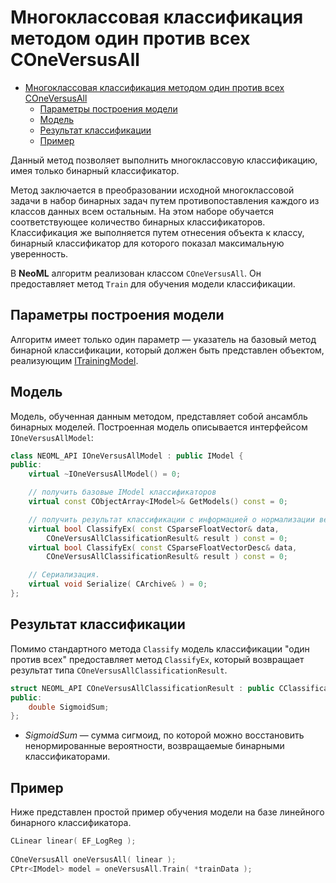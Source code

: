 # Многоклассовая классификация методом один против всех COneVersusAll

<!-- TOC -->

- [Многоклассовая классификация методом один против всех COneVersusAll](#многоклассовая-классификация-методом-один-против-всех-coneversusall)
	- [Параметры построения модели](#параметры-построения-модели)
	- [Модель](#модель)
	- [Результат классификации](#результат-классификации)
	- [Пример](#пример)

<!-- /TOC -->

Данный метод позволяет выполнить многоклассовую классификацию, имея только бинарный классификатор.

Метод заключается в преобразовании исходной многоклассовой задачи в набор бинарных задач путем противопоставления каждого из классов данных всем остальным. На этом наборе обучается соответствующее количество бинарных классификаторов. Классификация же выполняется путем отнесения объекта к классу, бинарный классификатор для которого показал максимальную уверенность.

В **NeoML** алгоритм реализован классом `COneVersusAll`. Он предоставляет метод `Train` для обучения модели классификации.

## Параметры построения модели

Алгоритм имеет только один параметр — указатель на базовый метод бинарной классификации, который должен быть представлен объектом, реализующим [ITrainingModel](TrainingModels.md).

## Модель

Модель, обученная данным методом, представляет собой ансамбль бинарных моделей. Построенная модель описывается интерфейсом `IOneVersusAllModel`:

```c++
class NEOML_API IOneVersusAllModel : public IModel {
public:
	virtual ~IOneVersusAllModel() = 0;

	// получить базовые IModel классификаторов
	virtual const CObjectArray<IModel>& GetModels() const = 0;

	// получить результат классификации с информацией о нормализации вероятностей
	virtual bool ClassifyEx( const CSparseFloatVector& data,
		COneVersusAllClassificationResult& result ) const = 0;
	virtual bool ClassifyEx( const CSparseFloatVectorDesc& data,
		COneVersusAllClassificationResult& result ) const = 0;

	// Сериализация.
	virtual void Serialize( CArchive& ) = 0;
};
```

## Результат классификации

Помимо стандартного метода `Classify` модель классификации "один против всех" предоставляет метод `ClassifyEx`, который возвращает результат типа `COneVersusAllClassificationResult`.

```c++
struct NEOML_API COneVersusAllClassificationResult : public CClassificationResult {
public:
	double SigmoidSum;
};
```
- *SigmoidSum* — сумма сигмоид, по которой можно восстановить ненормированные вероятности, возвращаемые бинарными классификаторами.

## Пример

Ниже представлен простой пример обучения модели на базе линейного бинарного классификатора.

```c++
CLinear linear( EF_LogReg );
	
COneVersusAll oneVersusAll( linear );
CPtr<IModel> model = oneVersusAll.Train( *trainData );
```